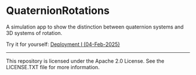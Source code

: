 # QuaternionRotations
A simulation app to show the distinction between quaternion systems and 3D systems of rotation. 

Try it for yourself: 
[Deployment I (04-Feb-2025)](https://astounding-treacle-4c5631.netlify.app/)

---

This repository is licensed under the Apache 2.0 License. See the LICENSE.TXT file for more information.
